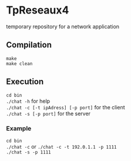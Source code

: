 # TpReseaux4
temporary repository for a network application

## Compilation
`make` <br/>
`make clean`

## Execution
`cd bin` <br/>
`./chat -h` for help <br/>
`./chat -c [-t ipAdress] [-p port]` for the client <br/>
`./chat -s [-p port]` for the server

### Example
`cd bin` <br/>
`./chat -c` or `./chat -c -t 192.0.1.1 -p 1111` <br/>
`./chat -s -p 1111`

<!--
## Other
Si probleme lors de l'execution avec ucblib rajouter: `setenv LD_LIBRARY /usr/ucblib/`

Essaicurses et le make associe `make essaicurse` permettent de comprendre les primitives de gestions de curseur dans plusieurs fenetres. Permet de faire un joli TALK.
-->
